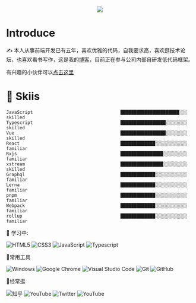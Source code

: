 <h1 align="center">
  <img src="http://readme-typing-svg.herokuapp.com?color=%234B3BF7&lines=%E6%82%A8%E5%A5%BD%EF%BC%8C%E6%88%91%E5%8F%AB%E6%B1%A4%E4%B9%BE%E5%8D%8E">
</h1>

#  Introduce

✍️ 本人从事前端开发已有五年，喜欢优雅的代码，自我要求高，喜欢逛技术论坛，也喜欢看书写作，这是我的[博客](https://www.yuque.com/u335589/ykhutm/spw4s2)，目前正在参与公司内部自研发低代码框架。

有兴趣的小伙伴可以[点击这里](https://www.zhipin.com/job_detail/331faf6113aaa0d81nF-3dm6EFFY.html?ka=search_list_jname_4_blank&lid=5hh8OJeqs5V.search.4&securityId=oYDWuBiBfrSoV-413yOyyLBgoU96Ld2YJqV9rZaCNfvQU1YMxrvHuYg7bY0o2IOWmRuzQtfvX-JePTZRz7Ss7F0z1_BqIN1tR3lZnHnSAst558qb8g%7E%7E)

# 🔧 Skiis
```text
JavaScript                                 ██████████████████████░░░                                      skilled
Typescript                                 █████████████████░░░░░░░░                                      skilled
Vue                                        █████████████████░░░░░░░░                                      skilled
React                                      █████████████░░░░░░░░░░░░                                      familiar
Rxjs                                       ████████████████░░░░░░░░░                                      familiar
xstream                                    ████████████████░░░░░░░░░                                      skilled
Graphql                                    █████████████░░░░░░░░░░░░                                      familiar
Lerna                                      █████████████░░░░░░░░░░░░                                      familiar
pnpm                                       █████████████░░░░░░░░░░░░                                      familiar
Webpack                                    █████████████░░░░░░░░░░░░                                      familiar
rollup                                     █████████████░░░░░░░░░░░░                                      familiar
```

📖 学习中: 

![HTML5](https://img.shields.io/badge/-HTML5-E34F26?style=flat-square&logo=html5&logoColor=white)
![CSS3](https://img.shields.io/badge/-CSS3-1572B6?style=flat-square&logo=css3)
![JavaScript](https://img.shields.io/badge/-JavaScript-oringe?style=flat-square&logo=javascript)
![Typescript](https://img.shields.io/badge/-Typescript-blue?style=flat-square&logo=typescript&logoColor=white)

🎒常用工具

![Windows](https://img.shields.io/badge/MacOS-0078D6?style=flat-square&logo=macos&logoColor=white)
![Google Chrome](https://img.shields.io/badge/Chrome-4285F4?style=flat-square&logo=GoogleChrome&logoColor=white)
![Visual Studio Code](https://img.shields.io/badge/-Visual%20Studio%20Code-007ACC?style=flat-square&logo=Visual%20Studio%20Code&logoColor=fff)
![Git](https://img.shields.io/badge/-Git-FCC624?style=flat-square&logo=git)
![GitHub](https://img.shields.io/badge/-GitHub-white?style=flat-square&logo=github&logoColor=black)

🚶经常逛

![知乎](https://img.shields.io/badge/-知乎-white?style=flat-square&logo=zhihu&logoColor=blue)
![YouTube](https://img.shields.io/badge/-medium-white?style=flat-square&logo=medium&logoColor=black)
![Twitter](https://img.shields.io/badge/-Twitter-white?style=flat-square&logo=Twitter&logoColor=blue)
![YouTube](https://img.shields.io/badge/-YouTube-white?style=flat-square&logo=YouTube&logoColor=red)
